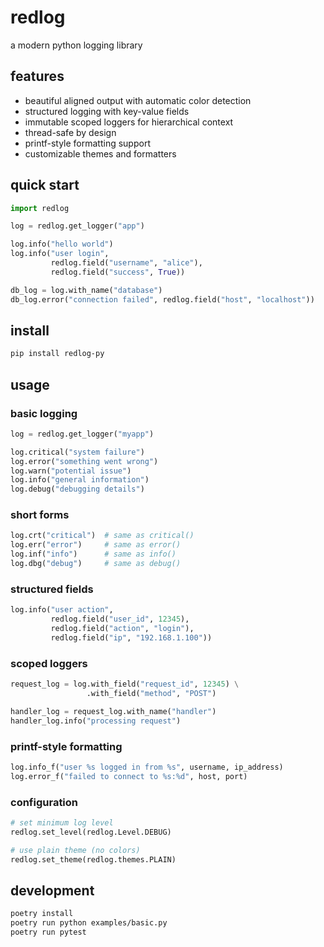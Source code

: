 # redlog

a modern python logging library

## features

- beautiful aligned output with automatic color detection
- structured logging with key-value fields
- immutable scoped loggers for hierarchical context
- thread-safe by design
- printf-style formatting support
- customizable themes and formatters

## quick start

```python
import redlog

log = redlog.get_logger("app")

log.info("hello world")
log.info("user login", 
         redlog.field("username", "alice"),
         redlog.field("success", True))

db_log = log.with_name("database")
db_log.error("connection failed", redlog.field("host", "localhost"))
```

## install

```bash
pip install redlog-py
```

## usage

### basic logging

```python
log = redlog.get_logger("myapp")

log.critical("system failure")
log.error("something went wrong")
log.warn("potential issue")
log.info("general information")
log.debug("debugging details")
```

### short forms

```python
log.crt("critical")  # same as critical()
log.err("error")     # same as error()
log.inf("info")      # same as info()
log.dbg("debug")     # same as debug()
```

### structured fields

```python
log.info("user action",
         redlog.field("user_id", 12345),
         redlog.field("action", "login"),
         redlog.field("ip", "192.168.1.100"))
```

### scoped loggers

```python
request_log = log.with_field("request_id", 12345) \
                 .with_field("method", "POST")

handler_log = request_log.with_name("handler")
handler_log.info("processing request")
```

### printf-style formatting

```python
log.info_f("user %s logged in from %s", username, ip_address)
log.error_f("failed to connect to %s:%d", host, port)
```

### configuration

```python
# set minimum log level
redlog.set_level(redlog.Level.DEBUG)

# use plain theme (no colors)
redlog.set_theme(redlog.themes.PLAIN)
```

## development

```bash
poetry install
poetry run python examples/basic.py
poetry run pytest
```

